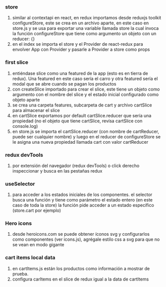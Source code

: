 ### store

1. similar al contextapi en react, en redux importamos desde reduxjs toolkit configureStore, este se crea en un archivo aparte, en este caso en store.js y se usa para exportar una variable llamada store la cual invoca la función configureStore que tiene como argumento un objeto con un reducer: {}
2. en el index se importa el store y el Provider de react-redux para envolver App con Provider y pasarle a Provider a store como props

### first slice

1. entiéndase slice como una featured de la app (esto es en tierra de redux). Una featured en este caso sería el carro y otra featured sería el modal que se abre cuando se pagan los productos
2. con createSlice importado para crear el slice, este tiene un objeto como argumento con el nombre del slice y el estado inicial configurado como objeto aparte
3. se crea una carpeta features, subcarpeta de cart y archivo cartSlice para almacenar el slice
4. en cartSlice exportamos por default cartSlice.reducer que sería una propiedad (no el objeto que tiene cartSlice, revísa cartSlice con console.log)
5. en store.js se importa el cartSlice.reducer (con nombre de cartReducer, puede ser cualquier nombre) y luego en el reducer de configureStore se le asigna una nueva propiedad llamada cart con valor cartReducer

### redux devTools

1. por extensión del navegador (redux devTools) o click derecho inspeccionar y busca en las pestañas redux

### useSelector

1. para acceder a los estados iniciales de los componentes. el selector busca una función y tiene como parámetro el estado entero (en este caso de toda la store) la función pide acceder a un estado específico (store.cart por ejemplo)

### Hero icons

1. desde heroicons.com se puede obtener íconos svg y configurarlos como componentes (ver icons.js), agrégale estilo css a svg para que no se vean en modo gigante

### cart items local data

1. en cartItems.js están los productos como información a mostrar de prueba.
2. configura carItems en el slice de redux igual a la data de cartItems
